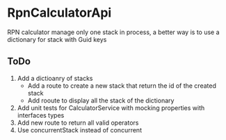 # RpnCalculatorApi
RPN calculator manage only one stack in process, a better way is to use a dictionary for stack with Guid keys

## ToDo
1. Add a dictioanry of stacks
	* Add a route to create a new stack that return the id of the created stack
	* Add rooute to display all the stack of the dictionary
2. Add unit tests for CalculatorService with mocking properties with interfaces types
3. Add new route to return all valid operators
4. Use concurrentStack instead of concurrent